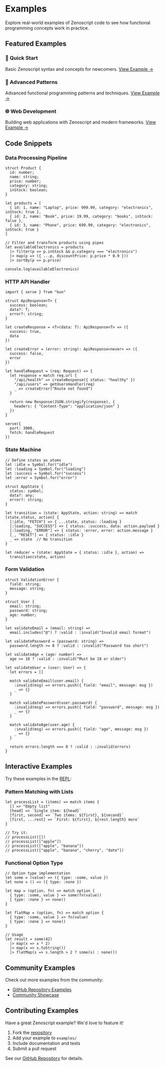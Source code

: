 # Examples

Explore real-world examples of Zenoscript code to see how functional programming concepts work in practice.

## Featured Examples

### 🚀 Quick Start
Basic Zenoscript syntax and concepts for newcomers.
[View Example →](/examples/basic)

### 🔄 Advanced Patterns
Advanced functional programming patterns and techniques.
[View Example →](/examples/advanced)

### 🌐 Web Development
Building web applications with Zenoscript and modern frameworks.
[View Example →](/examples/advanced#concurrent-programming)

## Code Snippets

### Data Processing Pipeline

```zenoscript
struct Product {
  id: number;
  name: string;
  price: number;
  category: string;
  inStock: boolean;
}

let products = [
  { id: 1, name: "Laptop", price: 999.99, category: "electronics", inStock: true },
  { id: 2, name: "Book", price: 19.99, category: "books", inStock: false },
  { id: 3, name: "Phone", price: 699.99, category: "electronics", inStock: true }
]

// Filter and transform products using pipes
let availableElectronics = products
  |> filter(p => p.inStock && p.category === "electronics")
  |> map(p => ({ ...p, discountPrice: p.price * 0.9 }))
  |> sortBy(p => p.price)

console.log(availableElectronics)
```

### HTTP API Handler

```zenoscript
import { serve } from "bun"

struct ApiResponse<T> {
  success: boolean;
  data?: T;
  error?: string;
}

let createResponse = <T>(data: T): ApiResponse<T> => ({
  success: true,
  data
})

let createError = (error: string): ApiResponse<never> => ({
  success: false,
  error
})

let handleRequest = (req: Request) => {
  let response = match req.url {
    "/api/health" => createResponse({ status: "healthy" })
    "/api/users" => getUsersHandler(req)
    _ => createError("Route not found")
  }
  
  return new Response(JSON.stringify(response), {
    headers: { "Content-Type": "application/json" }
  })
}

serve({
  port: 3000,
  fetch: handleRequest
})
```

### State Machine

```zenoscript
// Define states as atoms
let :idle = Symbol.for("idle")
let :loading = Symbol.for("loading")  
let :success = Symbol.for("success")
let :error = Symbol.for("error")

struct AppState {
  status: symbol;
  data?: any;
  error?: string;
}

let transition = (state: AppState, action: string) => match [state.status, action] {
  [:idle, "FETCH"] => { ...state, status: :loading }
  [:loading, "SUCCESS"] => { status: :success, data: action.payload }
  [:loading, "ERROR"] => { status: :error, error: action.message }
  [_, "RESET"] => { status: :idle }
  _ => state  // No transition
}

let reducer = (state: AppState = { status: :idle }, action) => 
  transition(state, action)
```

### Form Validation

```zenoscript
struct ValidationError {
  field: string;
  message: string;
}

struct User {
  email: string;
  password: string;
  age: number;
}

let validateEmail = (email: string) => 
  email.includes("@") ? :valid : :invalid("Invalid email format")

let validatePassword = (password: string) =>
  password.length >= 8 ? :valid : :invalid("Password too short")

let validateAge = (age: number) =>
  age >= 18 ? :valid : :invalid("Must be 18 or older")

let validateUser = (user: User) => {
  let errors = []
  
  match validateEmail(user.email) {
    :invalid(msg) => errors.push({ field: "email", message: msg })
    _ => {}
  }
  
  match validatePassword(user.password) {
    :invalid(msg) => errors.push({ field: "password", message: msg })
    _ => {}
  }
  
  match validateAge(user.age) {
    :invalid(msg) => errors.push({ field: "age", message: msg })
    _ => {}
  }
  
  return errors.length === 0 ? :valid : :invalid(errors)
}
```

## Interactive Examples

Try these examples in the [REPL](/docs/repl):

### Pattern Matching with Lists

```zenoscript
let processList = (items) => match items {
  [] => "Empty list"
  [head] => `Single item: ${head}`
  [first, second] => `Two items: ${first}, ${second}`
  [first, ...rest] => `First: ${first}, ${rest.length} more`
}

// Try it:
// processList([])
// processList(["apple"])
// processList(["apple", "banana"])
// processList(["apple", "banana", "cherry", "date"])
```

### Functional Option Type

```zenoscript
// Option type implementation
let some = (value) => ({ type: :some, value })
let none = () => ({ type: :none })

let map = (option, fn) => match option {
  { type: :some, value } => some(fn(value))
  { type: :none } => none()
}

let flatMap = (option, fn) => match option {
  { type: :some, value } => fn(value)
  { type: :none } => none()
}

// Usage
let result = some(42)
  |> map(x => x * 2)
  |> map(x => x.toString())
  |> flatMap(s => s.length > 2 ? some(s) : none())
```

## Community Examples

Check out more examples from the community:

- [GitHub Repository Examples](https://github.com/wess/zenoscript/tree/main/examples)
- [Community Showcase](https://github.com/wess/awesome-zenoscript)

## Contributing Examples

Have a great Zenoscript example? We'd love to feature it!

1. Fork the [repository](https://github.com/wess/zenoscript)
2. Add your example to `examples/`
3. Include documentation and tests
4. Submit a pull request

See our [GitHub Repository](https://github.com/wess/zenoscript) for details.